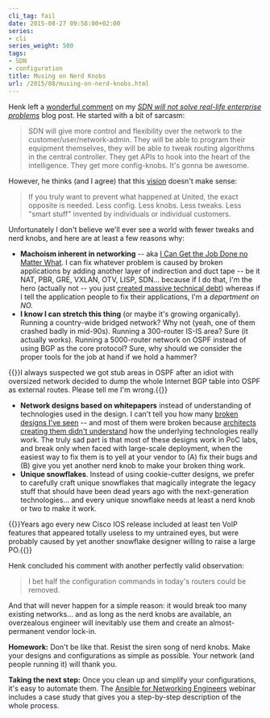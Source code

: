 ```yaml
---
cli_tag: fail
date: 2015-08-27 09:58:00+02:00
series:
- cli
series_weight: 500
tags:
- SDN
- configuration
title: Musing on Nerd Knobs
url: /2015/08/musing-on-nerd-knobs.html
---
```

Henk left a [wonderful comment](/2015/08/sdn-will-not-solve-real-life-enterprise.html?showComment=1439596106857#c5725880629730586323) on my [*SDN will not solve real-life enterprise problems*](/2015/08/sdn-will-not-solve-real-life-enterprise.html) blog post. He started with a bit of sarcasm:

> SDN will give more control and flexibility over the network to the customer/user/network-admin. They will be able to program their equipment themselves, they will be able to tweak routing algorithms in the central controller. They get APIs to hook into the heart of the intelligence. They get more config-knobs. It\'s gonna be awesome.

However, he thinks (and I agree) that this [vision](https://today.duke.edu/2015/05/kragie) doesn't make sense:
<!--more-->
> If you truly want to prevent what happened at United, the exact opposite is needed. Less config. Less knobs. Less tweaks. Less \"smart stuff\" invented by individuals or individual customers.

Unfortunately I don't believe we'll ever see a world with fewer tweaks and nerd knobs, and here are at least a few reasons why:

-   **Machoism inherent in networking** -- aka [I Can Get the Job Done no Matter What](/2013/08/temper-your-macgyver-streak.html). I can fix whatever problem is caused by broken applications by adding another layer of indirection and duct tape -- be it NAT, PBR, GRE, VXLAN, OTV, LISP, SDN... because if I do that, I'm the hero (actually not -- you just [created massive technical debt](/2013/09/sooner-or-later-someone-will-pay-for.html)) whereas if I tell the application people to fix their applications, I'm a *department on NO.*
-   **I know I can stretch this thing** (or maybe it's growing organically). Running a country-wide bridged network? Why not (yeah, one of them crashed badly in mid-90s). Running a 300-router IS-IS area? Sure (it actually works). Running a 5000-router network on OSPF instead of using BGP as the core protocol? Sure, why should we consider the proper tools for the job at hand if we hold a hammer?

{{<note>}}I always suspected we got stub areas in OSPF after an idiot with oversized network decided to dump the whole Internet BGP table into OSPF as external routes. Please tell me I'm wrong.{{</note>}}

-   **Network designs based on whitepapers** instead of understanding of technologies used in the design. I can't tell you how many [broken designs I've seen](/2014/04/why-exactly-would-you-want-nexus-7000.html) -- and most of them were broken because [architects creating them didn't understand](/2015/08/the-biggest-problem-of-sdn.html) how the underlying technologies really work. The truly sad part is that most of these designs work in PoC labs, and break only when faced with large-scale deployment, when the easiest way to fix them is to yell at your vendor to (A) fix their bugs and (B) give you yet another nerd knob to make your broken thing work.
-   **Unique snowflakes**. Instead of using cookie-cutter designs, we prefer to carefully craft unique snowflakes that magically integrate the legacy stuff that should have been dead years ago with the next-generation technologies... and every unique snowflake needs at least a nerd knob or two to make it work.

{{<note>}}Years ago every new Cisco IOS release included at least ten VoIP features that appeared totally useless to my untrained eyes, but were probably caused by yet another snowflake designer willing to raise a large PO.{{</note>}}

Henk concluded his comment with another perfectly valid observation:

> I bet half the configuration commands in today\'s routers could be removed.

And that will never happen for a simple reason: it would break too many existing networks... and as long as the nerd knobs are available, an overzealous engineer will inevitably use them and create an almost-permanent vendor lock-in.

**Homework:** Don't be like that. Resist the siren song of nerd knobs. Make your designs and configurations as simple as possible. Your network (and people running it) will thank you.

**Taking the next step:** Once you clean up and simplify your configurations, it's easy to automate them. The [Ansible for Networking Engineers](https://www.ipspace.net/Ansible_for_Networking_Engineers) webinar includes a case study that gives you a step-by-step description of the whole process.
